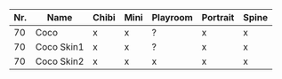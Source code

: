 | Nr. | Name       | Chibi | Mini | Playroom | Portrait | Spine |
| --- | ---------- | ----- | ---- | -------- | -------- | ----- |
| 70  | Coco       | x     | x    | ?        | x        | x     |
| 70  | Coco Skin1 | x     | x    | ?        | x        | x     |
| 70  | Coco Skin2 | x     | x    | x        | x        | x     |
